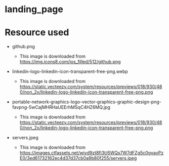 # landing_page


# Resource used
- github.png
    - This image is downloaded from https://img.icons8.com/ios_filled/512/github.png

- linkedin-logo-linkedin-icon-transparent-free-png.webp
    - This image is downloaded from  https://static.vecteezy.com/system/resources/previews/018/930/480/non_2x/linkedin-logo-linkedin-icon-transparent-free-png.png

- portable-network-graphics-logo-vector-graphics-graphic-design-png-favpng-5wCajMHRHaUEErhMSqC4HZ6MQ.jpg
    - This image is downloaded from  https://static.vecteezy.com/system/resources/previews/018/930/480/non_2x/linkedin-logo-linkedin-icon-transparent-free-png.png

- servers.jpeg
    - This image is downloaded from https://images.ctfassets.net/wivd9zt8fi3t/6WQs7W7dFZg5c0gvavPzE0/3ed61732162ec4d37d37cb0a9b80f255/servers.jpeg